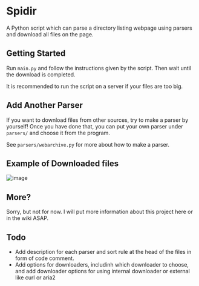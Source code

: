# Spidir
A Python script which can parse a directory listing webpage using parsers and download all files on the page.

## Getting Started
Run `main.py` and follow the instructions given by the script. Then wait until the download is completed.

It is recommended to run the script on a server if your files are too big.

## Add Another Parser
If you want to download files from other sources, try to make a parser by yourself! Once you have done that, you can put your own parser under `parsers/` and choose it from the program.

See `parsers/webarchive.py` for more about how to make a parser.

## Example of Downloaded files

![image](https://github.com/user-attachments/assets/9e6eb573-6620-42f9-a0fb-32d8ca5fe0c2)

## More?
Sorry, but not for now. I will put more information about this project here or in the wiki ASAP.

## Todo

- Add description for each parser and sort rule at the head of the files in form of code comment.
- Add options for downloaders, includinh which downloader to choose, and add downloader options for using internal downloader or external like curl or aria2

